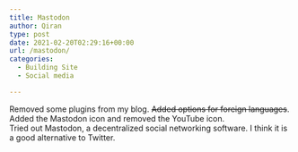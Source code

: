 ```yaml
---
title: Mastodon
author: Qiran
type: post
date: 2021-02-20T02:29:16+00:00
url: /mastodon/
categories:
  - Building Site
  - Social media

---
```

Removed some plugins from my blog. <s>Added options for foreign languages</s>.  
Added the Mastodon icon and removed the YouTube icon.  
Tried out Mastodon, a decentralized social networking software. I think it is a good alternative to Twitter.
